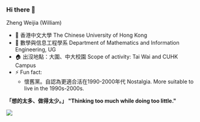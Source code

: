 ### Hi there 👋

Zheng Weijia (William)

- 🔭 香港中文大學 The Chinese University of Hong Kong
- 🌱 數學與信息工程學系 Department of Mathematics and Information Engineering, UG
- 🏠 出沒地點：大圍、中大校園 Scope of activity: Tai Wai and CUHK Campus
- ⚡ Fun fact: 
    * 懷舊黨。自認為更適合活在1990-2000年代 Nostalgia. More suitable to live in the 1990s-2000s.

**「想的太多、做得太少。」 "Thinking too much while doing too little."**

<a href="#">
    <img align="left" src="https://github-readme-stats.vercel.app/api?username=WilliamZheng99&show_icons=true&count_private=true">
</a>
